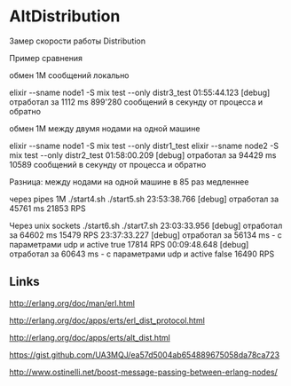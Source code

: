 # AltDistribution

Замер скорости работы Distribution

Пример сравнения

обмен 1M сообщений локально
 
 elixir --sname node1 -S mix test --only distr3_test
 01:55:44.123 [debug] отработал за 1112 ms
 899'280 сообщений в секунду от процесса и обратно

обмен 1М между двумя нодами на одной машине

 elixir --sname node1 -S mix test --only distr1_test
 elixir --sname node2 -S mix test --only distr2_test
 01:58:00.209 [debug] отработал за 94429 ms
 10589 сообщений в секунду от процесса и обратно

Разница: между нодами на одной машине в 85 раз медленнее

через pipes 1M
  ./start4.sh
  ./start5.sh
 23:53:38.766 [debug] отработал за 45761 ms
 21853 RPS

Через unix sockets
  ./start6.sh
  ./start7.sh
  23:03:33.956 [debug] отработал за 64602 ms
  15479 RPS
  23:37:33.227 [debug] отработал за 56134 ms - с параметрами udp и active true
  17814 RPS
  00:09:48.648 [debug] отработал за 60643 ms - c параметрами udp и active false
  16490 RPS
  

## Links

 http://erlang.org/doc/man/erl.html

 http://erlang.org/doc/apps/erts/erl_dist_protocol.html

 http://erlang.org/doc/apps/erts/alt_dist.html

 https://gist.github.com/UA3MQJ/ea57d5004ab654889675058da78ca723

 http://www.ostinelli.net/boost-message-passing-between-erlang-nodes/
